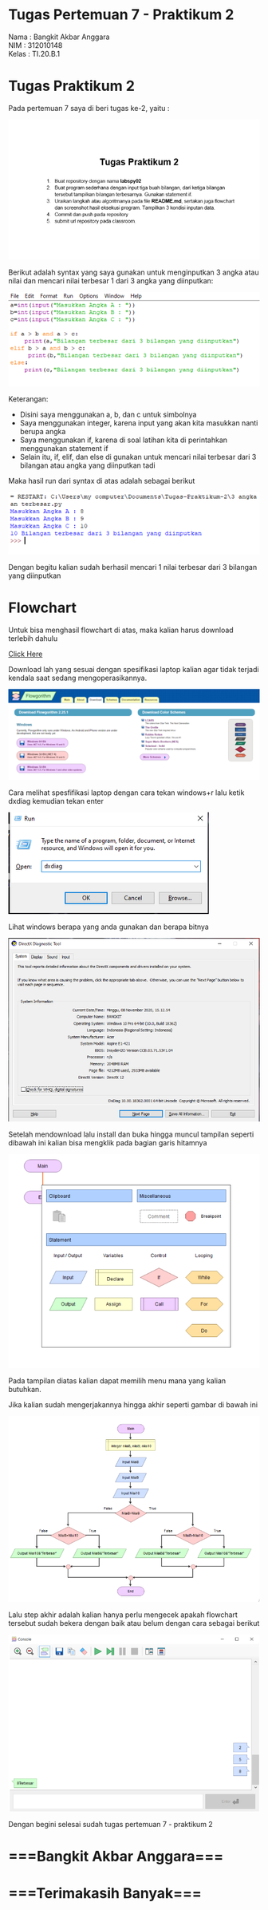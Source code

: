 # Tugas Pertemuan 7 - Praktikum 2

Nama : Bangkit Akbar Anggara<br>
NIM : 312010148<br>
Kelas : TI.20.B.1<br>

# Tugas Praktikum 2

Pada pertemuan 7 saya di beri tugas ke-2, yaitu :

![tugas_latihan.PNG](Pic/tugas_latihan.PNG)

Berikut adalah syntax yang saya gunakan untuk menginputkan 3 angka atau nilai dan mencari nilai terbesar 1 dari 3 angka yang diinputkan:

![syntax_latihan.PNG](Pic/syntax_latihan.PNG)

Keterangan:
 - Disini saya menggunakan a, b, dan c untuk simbolnya
 - Saya menggunakan integer, karena input yang akan kita masukkan nanti berupa angka
 - Saya menggunakan if, karena di soal latihan kita di perintahkan menggunakan statement if
 - Selain itu, if, elif, dan else di gunakan untuk mencari nilai terbesar dari 3 bilangan atau angka yang diinputkan tadi
 
Maka hasil run dari syntax di atas adalah sebagai berikut

![hasil_latihan.PNG](Pic/hasil_latihan.PNG)

Dengan begitu kalian sudah berhasil mencari 1 nilai terbesar dari 3 bilangan yang diinputkan

# Flowchart

Untuk bisa menghasil flowchart di atas, maka kalian harus download terlebih dahulu

[Click Here](http://www.flowgorithm.org/download/)

Download lah yang sesuai dengan spesifikasi laptop kalian agar tidak terjadi kendala saat sedang mengoperasikannya.

![download.PNG](Pic/download.PNG)

Cara melihat spesfifikasi laptop dengan cara tekan windows+r lalu ketik dxdiag kemudian tekan enter

![dxdiag.PNG](Pic/dxdiag.PNG)

Lihat windows berapa yang anda gunakan dan berapa bitnya

![windows.PNG](Pic/windows.PNG)

Setelah mendownload lalu install dan buka hingga muncul tampilan seperti dibawah ini kalian bisa mengklik pada bagian garis hitamnya

![akbar.PNG](Pic/akbar.PNG)

Pada tampilan diatas kalian dapat memilih menu mana yang kalian butuhkan.

Jika kalian sudah mengerjakannya hingga akhir seperti gambar di bawah ini

![flowchart_latihan.PNG](Pic/flowchart_latihan.PNG)

Lalu step akhir adalah kalian hanya perlu mengecek apakah flowchart tersebut sudah bekera dengan baik atau belum dengan 
cara sebagai berikut

![akbar2.PNG](Pic/akbar2.PNG)

Dengan begini selesai sudah tugas pertemuan 7 - praktikum 2

# ===Bangkit Akbar Anggara===
# ===Terimakasih Banyak===
